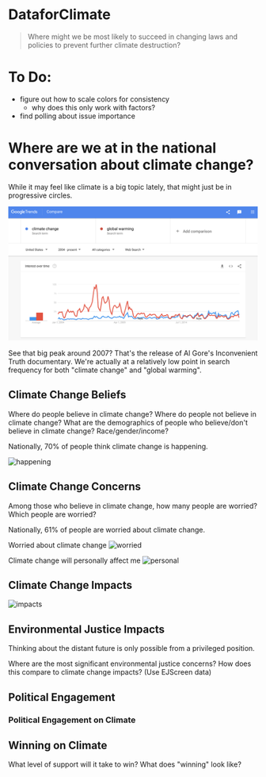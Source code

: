 # DataforClimate

> Where might we be most likely to succeed in changing laws and policies to prevent further climate destruction?

# To Do: 
  - figure out how to scale colors for consistency
    - why does this only work with factors?
  - find polling about issue importance

# Where are we at in the national conversation about climate change? 

While it may feel like climate is a big topic lately, that might just be in progressive circles. 

![search frequency](https://github.com/charlottemcclintock/DataforClimate/blob/master/plots/search-frequency.png)

See that big peak around 2007? That's the release of Al Gore's Inconvenient Truth documentary. We're actually at a relatively low point in search frequency for both "climate change" and "global warming". 



## Climate Change Beliefs

Where do people believe in climate change? Where do people not believe in climate change? What are the demographics of people who believe/don't believe in climate change? Race/gender/income?

Nationally, 70% of people think climate change is happening. 

![happening](https://github.com/charlottemcclintock/DataforClimate/blob/master/plots/happening.png)

## Climate Change Concerns

Among those who believe in climate change, how many people are worried? Which people are worried?

Nationally, 61% of people are worried about climate change. 

Worried about climate change
![worried](https://github.com/charlottemcclintock/DataforClimate/blob/master/plots/worried.png)

Climate change will personally affect me 
![personal](https://github.com/charlottemcclintock/DataforClimate/blob/master/plots/personal.png)

## Climate Change Impacts
![impacts](https://github.com/charlottemcclintock/DataforClimate/blob/master/plots/impacts.png)

## Environmental Justice Impacts
Thinking about the distant future is only possible from a privileged position. 

Where are the most significant environmental justice concerns? How does this compare to climate change impacts? (Use EJScreen data)


## Political Engagement
### Political Engagement on Climate

## Winning on Climate
What level of support will it take to win? What does "winning" look like?